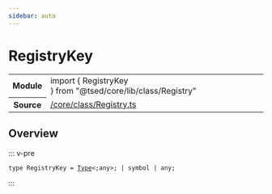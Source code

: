 ```yaml
---
sidebar: auto
---
```

# RegistryKey <Badge text="Type alias" type="type"/>
<!-- Summary -->
<section class="symbol-info"><table class="is-full-width"><tbody><tr><th>Module</th><td><div class="lang-typescript"><span class="token keyword">import</span> { RegistryKey }&nbsp;<span class="token keyword">from</span>&nbsp;<span class="token string">"@tsed/core/lib/class/Registry"</span></div></td></tr><tr><th>Source</th><td><a href="https://github.com/Romakita/ts-express-decorators/blob/v4.30.0/src//core/class/Registry.ts#L0-L0">/core/class/Registry.ts</a></td></tr></tbody></table></section>

<!-- Overview -->
## Overview


::: v-pre
<pre><code class="typescript-lang ">type RegistryKey<span class="token punctuation"> = </span><a href="#api/core/type"><span class="token">Type</span></a>&lt<span class="token punctuation">;</span><span class="token keyword">any</span>&gt<span class="token punctuation">;</span> | symbol | <span class="token keyword">any</span><span class="token punctuation">;</span></code></pre>
:::